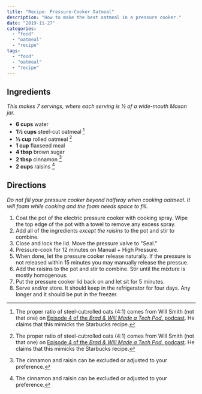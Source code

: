 ```yaml
---
title: "Recipe: Pressure-Cooker Oatmeal"
description: "How to make the best oatmeal in a pressure cooker."
date: "2019-11-27"
categories:
  - "food"
  - "oatmeal"
  - "recipe"
tags:
  - "food"
  - "oatmeal"
  - "recipe"
---
```


## Ingredients

*This makes 7 servings, where each serving is ½ of a wide-mouth Mason jar.*

- **6 cups** water
- **1½ cups** steel-cut oatmeal [^ratio]
- **½ cup** rolled oatmeal [^ratio]
- **1 cup** flaxseed meal
- **4 tbsp** brown sugar
- **2 tbsp** cinnamon [^adjust]
- **2 cups** raisins [^adjust]

## Directions

*Do not fill your pressure cooker beyond halfway when cooking oatmeal. It will foam while cooking and the foam needs space to fill.*

1. Coat the pot of the electric pressure cooker with cooking spray. Wipe the top edge of the pot with a towel to remove any excess spray.
2. Add all of the ingredients *except the raisins* to the pot and stir to combine.
3. Close and lock the lid. Move the pressure valve to "Seal."
4. Pressure-cook for 12 minutes on Manual + High Pressure.
5. When done, let the pressure cooker release naturally. If the pressure is not released within 15 minutes you may manually release the pressue.
6. Add the raisins to the pot and stir to combine. Stir until the mixture is mostly homogenous.
7. Put the pressure cooker lid back on and let sit for 5 minutes.
8. Serve and/or store. It should keep in the refrigerator for four days. Any longer and it should be put in the freezer.

[^ratio]: The proper ratio of steel-cut:rolled oats (4:1) comes from Will Smith (not that one) on [Episode 4 of the *Brad & Will Made a Tech Pod.* podcast](https://techpod.content.town/episodes/4-a-bomb-that-sits-on-your-stove). He claims that this mimicks the Starbucks recipe.

[^adjust]: The cinnamon and raisin can be excluded or adjusted to your preference.